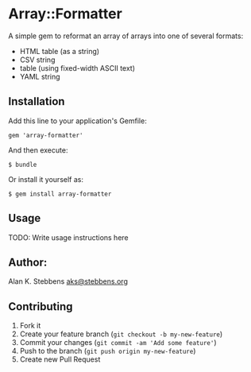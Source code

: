 # Array::Formatter

A simple gem to reformat an array of arrays into one of several formats:

- HTML table (as a string)
- CSV string
- table (using fixed-width ASCII text)
- YAML string

## Installation

Add this line to your application's Gemfile:

    gem 'array-formatter'

And then execute:

    $ bundle

Or install it yourself as:

    $ gem install array-formatter

## Usage

TODO: Write usage instructions here

## Author:

Alan K. Stebbens <aks@stebbens.org>

## Contributing

1. Fork it
2. Create your feature branch (`git checkout -b my-new-feature`)
3. Commit your changes (`git commit -am 'Add some feature'`)
4. Push to the branch (`git push origin my-new-feature`)
5. Create new Pull Request
